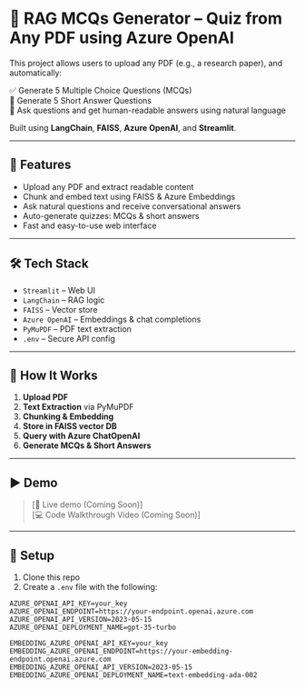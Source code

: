 # 📄 RAG MCQs Generator – Quiz from Any PDF using Azure OpenAI

This project allows users to upload any PDF (e.g., a research paper), and automatically:

✅ Generate 5 Multiple Choice Questions (MCQs)  
🧠 Generate 5 Short Answer Questions  
💬 Ask questions and get human-readable answers using natural language

Built using **LangChain**, **FAISS**, **Azure OpenAI**, and **Streamlit**.

---

## 🚀 Features

- Upload any PDF and extract readable content
- Chunk and embed text using FAISS & Azure Embeddings
- Ask natural questions and receive conversational answers
- Auto-generate quizzes: MCQs & short answers
- Fast and easy-to-use web interface

---

## 🛠 Tech Stack

- `Streamlit` – Web UI  
- `LangChain` – RAG logic  
- `FAISS` – Vector store  
- `Azure OpenAI` – Embeddings & chat completions  
- `PyMuPDF` – PDF text extraction  
- `.env` – Secure API config

---

## 🧠 How It Works

1. **Upload PDF**  
2. **Text Extraction** via PyMuPDF  
3. **Chunking & Embedding**  
4. **Store in FAISS vector DB**  
5. **Query with Azure ChatOpenAI**  
6. **Generate MCQs & Short Answers**

---

## ▶️ Demo

> [🔗 Live demo (Coming Soon)]  
> [💻 Code Walkthrough Video (Coming Soon)]

---

## 📂 Setup

1. Clone this repo  
2. Create a `.env` file with the following:

```env
AZURE_OPENAI_API_KEY=your_key
AZURE_OPENAI_ENDPOINT=https://your-endpoint.openai.azure.com
AZURE_OPENAI_API_VERSION=2023-05-15
AZURE_OPENAI_DEPLOYMENT_NAME=gpt-35-turbo

EMBEDDING_AZURE_OPENAI_API_KEY=your_key
EMBEDDING_AZURE_OPENAI_ENDPOINT=https://your-embedding-endpoint.openai.azure.com
EMBEDDING_AZURE_OPENAI_API_VERSION=2023-05-15
EMBEDDING_AZURE_OPENAI_DEPLOYMENT_NAME=text-embedding-ada-002
